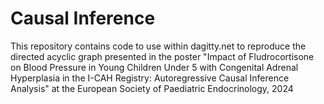 # Causal Inference
This repository contains code to use within dagitty.net to reproduce the directed acyclic graph presented in the poster "Impact of Fludrocortisone on Blood Pressure in Young Children Under 5 with Congenital Adrenal Hyperplasia in the I-CAH Registry: Autoregressive Causal Inference Analysis" at the European Society of Paediatric Endocrinology, 2024


